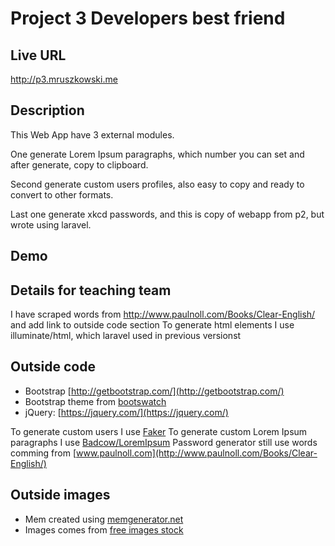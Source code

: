 
# Project 3 Developers best friend

## Live URL
<http://p3.mruszkowski.me>

## Description
This Web App have 3 external modules. 

One generate Lorem Ipsum paragraphs, which number you can set and after generate, copy to clipboard.

Second generate custom users profiles, also easy to copy and ready to convert to other formats.

Last one generate xkcd passwords, and this is copy of webapp from p2, but wrote using laravel.

## Demo


## Details for teaching team

I have scraped words from http://www.paulnoll.com/Books/Clear-English/ and add link to outside code section
To generate html elements I use illuminate/html, which laravel used in previous versionst

## Outside code
* Bootstrap [http://getbootstrap.com/](http://getbootstrap.com/)
* Bootstrap theme from [bootswatch](http://bootswatch.com/sandstone/)
* jQuery: [https://jquery.com/](https://jquery.com/)

To generate custom users I use [Faker](https://github.com/fzaninotto/Faker)
To generate custom Lorem Ipsum paragraphs I use [Badcow/LoremIpsum](https://github.com/Badcow/LoremIpsum)
Password generator still use words comming from [www.paulnoll.com](http://www.paulnoll.com/Books/Clear-English/)

## Outside images
* Mem created using [memgenerator.net](http://memegenerator.net/)
* Images comes from [free images stock](https://www.pexels.com/)